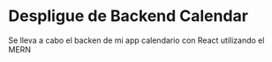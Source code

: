 # Despligue de Backend Calendar

Se lleva a cabo el  backen de mi app calendario con React utilizando el MERN